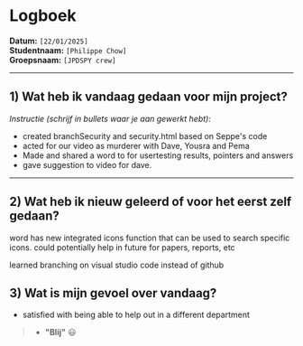 # Logboek

**Datum:** `[22/01/2025]`  
**Studentnaam:** `[Philippe Chow]`  
**Groepsnaam:** `[JPDSPY crew]`

---

## 1) Wat heb ik vandaag gedaan voor mijn project?

*Instructie (schrijf in bullets waar je aan gewerkt hebt):*  
- created branchSecurity and security.html based on Seppe's code
- acted for our video as murderer with Dave, Yousra and Pema
- Made and shared a word to for usertesting results, pointers and answers
- gave suggestion to video for dave.
---
## 2) Wat heb ik nieuw geleerd of voor het eerst zelf gedaan?

word has new integrated icons function that can be used to search specific icons. could potentially help in future for papers, reports, etc

learned branching on visual studio code instead of github

## 3) Wat is mijn gevoel over vandaag?

- satisfied with being able to help out in a different department

> - **"Blij"** :smiley:  


